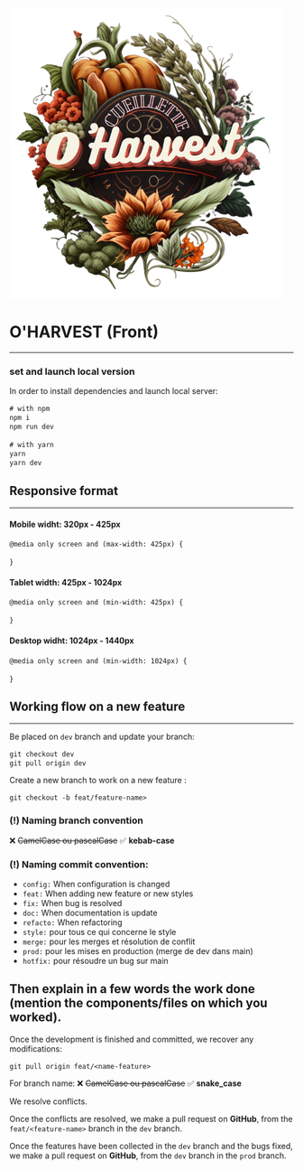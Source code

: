 ![harvest](./src/assets/logo_oharvest_transparent.png)

# O'HARVEST (Front)

---

### set and launch local version

In order to install dependencies and launch local server:
```
# with npm 
npm i
npm run dev

# with yarn
yarn
yarn dev
```


## Responsive format

---

#### Mobile widht: 320px - 425px

```
@media only screen and (max-width: 425px) {

}
```

#### Tablet width: 425px - 1024px

```
@media only screen and (min-width: 425px) {

}
```

#### Desktop widht: 1024px - 1440px

```
@media only screen and (min-width: 1024px) {

}
```

## Working flow on a new feature

---
Be placed on `dev` branch and update your branch:
```
git checkout dev
git pull origin dev
```

Create a new branch to work on a new feature :
```
git checkout -b feat/feature-name>
```

### (!) Naming branch convention
❌ ~~CamelCase ou pascalCase~~
✅ **kebab-case**


### (!) Naming commit convention:

- `config:` When configuration is changed
- `feat:` When adding new feature or new styles
- `fix:` When bug is resolved
- `doc:` When documentation is update
- `refacto:` When refactoring
- `style:` pour tous ce qui concerne le style
- `merge:` pour les merges et résolution de conflit
- `prod:` pour les mises en production (merge de dev dans main)
- `hotfix:` pour résoudre un bug sur main


Then explain in a few words the work done (mention the components/files on which you worked).
 ---

Once the development is finished and committed, we recover any modifications:

```
git pull origin feat/<name-feature>
```
For branch name:
❌ ~~CamelCase ou pascalCase~~
✅ **snake_case**

We resolve conflicts.

Once the conflicts are resolved, we make a pull request on **GitHub**, from the `feat/<feature-name>` branch in the `dev` branch.

Once the features have been collected in the `dev` branch and the bugs fixed,
we make a pull request on **GitHub**, from the `dev` branch in the `prod` branch.

